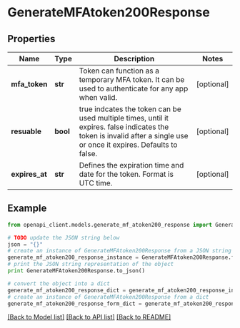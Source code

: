 # GenerateMFAtoken200Response


## Properties
Name | Type | Description | Notes
------------ | ------------- | ------------- | -------------
**mfa_token** | **str** | Token can function as a temporary MFA token. It can be used to authenticate for any app when valid. | [optional] 
**resuable** | **bool** | true indcates the token can be used multiple times, until it expires. false indicates the token is invalid after a single use or once it expires. Defaults to false. | [optional] 
**expires_at** | **str** | Defines the expiration time and date for the token. Format is UTC time. | [optional] 

## Example

```python
from openapi_client.models.generate_mf_atoken200_response import GenerateMFAtoken200Response

# TODO update the JSON string below
json = "{}"
# create an instance of GenerateMFAtoken200Response from a JSON string
generate_mf_atoken200_response_instance = GenerateMFAtoken200Response.from_json(json)
# print the JSON string representation of the object
print GenerateMFAtoken200Response.to_json()

# convert the object into a dict
generate_mf_atoken200_response_dict = generate_mf_atoken200_response_instance.to_dict()
# create an instance of GenerateMFAtoken200Response from a dict
generate_mf_atoken200_response_form_dict = generate_mf_atoken200_response.from_dict(generate_mf_atoken200_response_dict)
```
[[Back to Model list]](../README.md#documentation-for-models) [[Back to API list]](../README.md#documentation-for-api-endpoints) [[Back to README]](../README.md)


